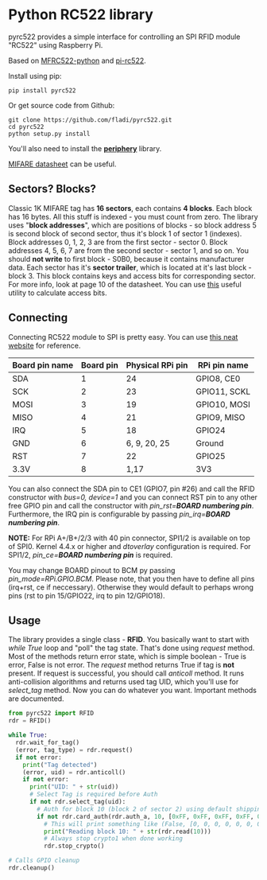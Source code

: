 # Python RC522 library
pyrc522 provides a simple interface for controlling an SPI RFID module "RC522"
using Raspberry Pi.

Based on [MFRC522-python](https://github.com/mxgxw/MFRC522-python/) and
[pi-rc522](https://github.com/ondryaso/pi-rc522/).

Install using pip:
```
pip install pyrc522
```

Or get source code from Github:

```
git clone https://github.com/fladi/pyrc522.git
cd pyrc522
python setup.py install
```

You'll also need to install the [**periphery**](https://pypi.python.org/pypi/periphery) library.

[MIFARE datasheet](https://www.nxp.com/docs/en/data-sheet/MF1S50YYX_V1.pdf) can be useful.

## Sectors? Blocks?
Classic 1K MIFARE tag has **16 sectors**, each contains **4 blocks**. Each block
has 16 bytes. All this stuff is indexed - you must count from zero. The library
uses "**block addresses**", which are positions of blocks - so block address 5
is second block of second sector, thus it's block 1 of sector 1 (indexes). Block
addresses 0, 1, 2, 3 are from the first sector - sector 0. Block addresses 4, 5,
6, 7 are from the second sector - sector 1, and so on. You should **not write**
to first block - S0B0, because it contains manufacturer data. Each sector has
it's **sector trailer**, which is located at it's last block - block 3. This
block contains keys and access bits for corresponding sector. For more info,
look at page 10 of the datasheet. You can use
[this](http://www.proxmark.org/forum/viewtopic.php?id=1408) useful utility to
calculate access bits.

## Connecting
Connecting RC522 module to SPI is pretty easy. You can use [this neat
website](http://pi.gadgetoid.com/pinout) for reference.

| Board pin name | Board pin | Physical RPi pin | RPi pin name |
|----------------|-----------|------------------|--------------|
| SDA            | 1         | 24               | GPIO8, CE0   |
| SCK            | 2         | 23               | GPIO11, SCKL |
| MOSI           | 3         | 19               | GPIO10, MOSI |
| MISO           | 4         | 21               | GPIO9, MISO  |
| IRQ            | 5         | 18               | GPIO24       |
| GND            | 6         | 6, 9, 20, 25     | Ground       |
| RST            | 7         | 22               | GPIO25       |
| 3.3V           | 8         | 1,17             | 3V3          |

You can also connect the SDA pin to CE1 (GPIO7, pin #26) and call the RFID
constructor with *bus=0, device=1* and you can connect RST pin to any other free
GPIO pin and call the constructor with *pin_rst=__BOARD numbering pin__*.
Furthermore, the IRQ pin is configurable by passing *pin_irq=__BOARD numbering pin__*.

__NOTE:__ For RPi A+/B+/2/3 with 40 pin connector, SPI1/2 is available on top of
SPI0. Kernel 4.4.x or higher and *dtoverlay* configuration is required. For
SPI1/2, *pin_ce=__BOARD numbering pin__* is required.

You may change BOARD pinout to BCM py passing *pin_mode=RPi.GPIO.BCM*. Please
note, that you then have to define all pins (irq+rst, ce if neccessary).
Otherwise they would default to perhaps wrong pins (rst to pin 15/GPIO22, irq to
pin 12/GPIO18).

## Usage
The library provides a single class - **RFID**. You basically want to
start with *while True* loop and "poll" the tag state. That's done using
*request* method. Most of the methods return error state, which is simple
boolean - True is error, False is not error. The *request* method returns True
if tag is **not** present. If request is successful, you should call *anticoll*
method. It runs anti-collision algorithms and returns used tag UID, which you'll
use for *select_tag* method. Now you can do whatever you want. Important methods
are documented.

```python
from pyrc522 import RFID
rdr = RFID()

while True:
  rdr.wait_for_tag()
  (error, tag_type) = rdr.request()
  if not error:
    print("Tag detected")
    (error, uid) = rdr.anticoll()
    if not error:
      print("UID: " + str(uid))
      # Select Tag is required before Auth
      if not rdr.select_tag(uid):
        # Auth for block 10 (block 2 of sector 2) using default shipping key A
        if not rdr.card_auth(rdr.auth_a, 10, [0xFF, 0xFF, 0xFF, 0xFF, 0xFF, 0xFF], uid):
          # This will print something like (False, [0, 0, 0, 0, 0, 0, 0, 0, 0, 0, 0, 0, 0, 0, 0, 0])
          print("Reading block 10: " + str(rdr.read(10)))
          # Always stop crypto1 when done working
          rdr.stop_crypto()

# Calls GPIO cleanup
rdr.cleanup()
```
